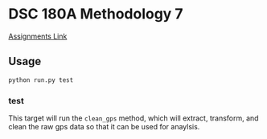 # DSC 180A Methodology 7

[Assignments Link](https://dsc-capstone.github.io/assignments/quarter-1-methodology/)


## Usage


```sh
python run.py test
```


### test

This target will run the `clean_gps` method, which will extract, transform,
and clean the raw gps data so that it can be used for anaylsis.
